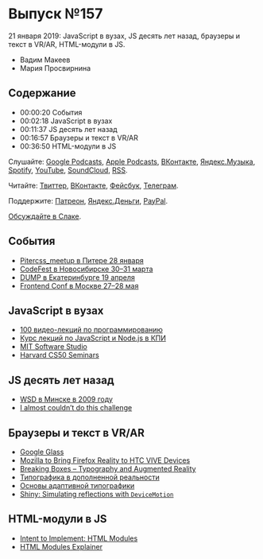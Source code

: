 # Выпуск №157

21 января 2019: JavaScript в вузах, JS десять лет назад, браузеры и текст в VR/AR, HTML-модули в JS.

- Вадим Макеев
- Мария Просвирнина

## Содержание

- 00:00:20 События
- 00:02:18 JavaScript в вузах
- 00:11:37 JS десять лет назад
- 00:16:57 Браузеры и текст в VR/AR
- 00:36:50 HTML-модули в JS

Слушайте: [Google Podcasts](https://podcasts.google.com/?feed=aHR0cHM6Ly93ZWItc3RhbmRhcmRzLnJ1L3BvZGNhc3QvZmVlZC8), [Apple Podcasts](https://itunes.apple.com/podcast/id1080500016), [ВКонтакте](https://vk.com/podcasts-32017543), [Яндекс.Музыка](https://music.yandex.ru/album/6245956), [Spotify](https://open.spotify.com/show/3rzAcADjpBpXt73L0epTjV), [YouTube](https://www.youtube.com/playlist?list=PLMBnwIwFEFHcwuevhsNXkFTcadeX5R1Go), [SoundCloud](https://soundcloud.com/web-standards), [RSS](https://web-standards.ru/podcast/feed/).

Читайте: [Твиттер](https://twitter.com/webstandards_ru), [ВКонтакте](https://vk.com/webstandards_ru), [Фейсбук](https://www.facebook.com/webstandardsru), [Телеграм](https://t.me/webstandards_ru).

Поддержите: [Патреон](https://www.patreon.com/webstandards_ru), [Яндекс.Деньги](https://money.yandex.ru/to/41001119329753), [PayPal](https://www.paypal.me/pepelsbey).

[Обсуждайте в Слаке](http://slack.web-standards.ru/).

## События

- [Pitercss_meetup в Питере 28 января](https://medium.com/p/5e29b5376f0c)
- [CodeFest в Новосибирске 30–31 марта](https://2019.codefest.ru/)
- [DUMP в Екатеринбурге 19 апреля](https://dump-conf.ru/)
- [Frontend Conf в Москве 27–28 мая](https://frontendconf.ru/)

## JavaScript в вузах

- [100 видео-лекций по программированию](https://habr.com/post/427799/)
- [Курс лекций по JavaScript и Node.js в КПИ](https://habr.com/post/434686/)
- [MIT Software Studio](https://ocw.mit.edu/courses/electrical-engineering-and-computer-science/6-170-software-studio-spring-2013/lecture-notes/)
- [Harvard CS50 Seminars](https://cs50.harvard.edu/college/seminars/)

## JS десять лет назад

- [WSD в Минске в 2009 году](https://wsd.events/2009/11/28/)
- [I almost couldn’t do this challenge](https://twitter.com/revelcw/status/1086282428354826240)

## Браузеры и текст в VR/AR

- [Google Glass](https://x.company/glass/)
- [Mozilla to Bring Firefox Reality to HTC VIVE Devices](https://blog.mozilla.org/blog/2019/01/08/mozilla-announces-deal-to-bring-firefox-reality-to-htc-vive-devices/)
- [Breaking Boxes – Typography and Augmented Reality](http://www.aetherpoint.com/blogpost/breaking-boxes-typography-and-augmented-reality/)
- [Типографика в дополненной реальности](https://vc.ru/design/54706-tipografika-v-dopolnennoy-realnosti-sdelat-shrift-bolee-chitaemym-pod-raznym-uglom-obzora)
- [Основы адаптивной типографики](https://web-standards.ru/articles/responsive-typography/)
- [Shiny: Simulating reflections with `DeviceMotion`](https://pqina.nl/shiny/)

## HTML-модули в JS

- [Intent to Implement: HTML Modules](https://groups.google.com/a/chromium.org/d/msg/blink-dev/ewfRSdqcOd8/w_Fr6rJ3DQAJ)
- [HTML Modules Explainer](https://github.com/MicrosoftEdge/MSEdgeExplainers/blob/master/HTMLModules/explainer.md)
